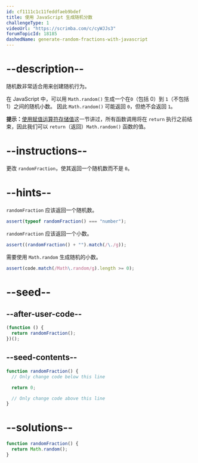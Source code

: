 ```yaml
---
id: cf1111c1c11feddfaeb9bdef
title: 使用 JavaScript 生成随机分数
challengeType: 1
videoUrl: "https://scrimba.com/c/cyWJJs3"
forumTopicId: 18185
dashedName: generate-random-fractions-with-javascript
---
```


# --description--

随机数非常适合用来创建随机行为。

在 JavaScript 中，可以用 `Math.random()` 生成一个在`0`（包括 0）到 `1`（不包括 1）之间的随机小数。 因此 `Math.random()` 可能返回 `0`，但绝不会返回 `1`。

**提示：**[使用赋值运算符存储值](/learn/javascript-algorithms-and-data-structures/basic-javascript/storing-values-with-the-assignment-operator)这一节讲过，所有函数调用将在 `return` 执行之前结束，因此我们可以 `return`（返回）`Math.random()` 函数的值。

# --instructions--

更改 `randomFraction`，使其返回一个随机数而不是 `0`。

# --hints--

`randomFraction` 应该返回一个随机数。

```js
assert(typeof randomFraction() === "number");
```

`randomFraction` 应该返回一个小数。

```js
assert((randomFraction() + "").match(/\./g));
```

需要使用 `Math.random` 生成随机的小数。

```js
assert(code.match(/Math\.random/g).length >= 0);
```

# --seed--

## --after-user-code--

```js
(function () {
  return randomFraction();
})();
```

## --seed-contents--

```js
function randomFraction() {
  // Only change code below this line

  return 0;

  // Only change code above this line
}
```

# --solutions--

```js
function randomFraction() {
  return Math.random();
}
```
